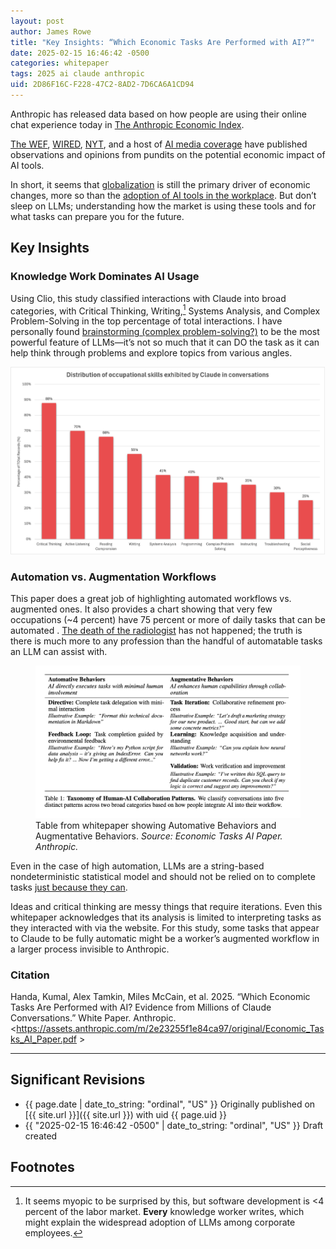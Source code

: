 ```yaml
---
layout: post
author: James Rowe
title: "Key Insights: “Which Economic Tasks Are Performed with AI?”"   
date: 2025-02-15 16:46:42 -0500
categories: whitepaper
tags: 2025 ai claude anthropic
uid: 2D86F16C-F228-47C2-8AD2-7D6CA6A1CD94
---
```

Anthropic has released data based on how people are using their online chat experience today in [The Anthropic Economic Index](https://www.anthropic.com/news/the-anthropic-economic-index).

[The WEF](https://www3.weforum.org/docs/WEF_Jobs_of_Tomorrow_Generative_AI_2023.pdf), [WIRED](https://www.wired.com/story/ai-impact-on-work-mary-daly-interview/), [NYT](https://www.nytimes.com/2023/06/10/business/ai-jobs-work.html), and a host of [AI media coverage](https://www.sciencedirect.com/science/article/abs/pii/S0736585320300927) have published observations and opinions from pundits on the potential economic impact of AI tools.

In short, it seems that [globalization](https://www.jstor.org/stable/2601301) is still the primary driver of economic changes, more so than the [adoption of AI tools in the workplace](https://www.mckinsey.com/capabilities/mckinsey-digital/our-insights/superagency-in-the-workplace-empowering-people-to-unlock-ais-full-potential-at-work). But don’t sleep on LLMs; understanding how the market is using these tools and for what tasks can prepare you for the future.

## Key Insights

### Knowledge Work Dominates AI Usage

Using Clio, this study classified interactions with Claude into broad categories, with Critical Thinking, Writing,[^writing] Systems Analysis, and Complex Problem-Solving in the top percentage of total interactions. I have personally found [brainstorming (complex problem-solving?)]( https://www.jsrowe.com/how-i-use-llm-ai-tools-everyday/index.html#using-generative-ai-to-brainstorm) to be   the most powerful feature of LLMs—it’s not so much that it can DO the task as it can help think through problems and explore topics from various angles.

<img src="/assets/posts-images/anthropic-claude-economic-chart-top-ten.png" alt="anthropic chart" class="center-img img-stylish"/>
   

### Automation vs. Augmentation Workflows

This paper does a great job of highlighting automated workflows vs. augmented ones. It also provides a chart showing that very few occupations (~4 percent) have 75 percent or more of daily tasks that can be automated . [The death of the radiologist](https://newrepublic.com/article/187203/ai-radiology-geoffrey-hinton-nobel-prediction) has not happened; the truth is there is much more to any profession than the handful of automatable tasks an LLM can assist with.
 
<figure>
    <img src="/assets/posts-images/2025-02-15-how-i-use-llm-ai-tools-everyday/anthropic-study.png" alt="automative behaviors vs. augmentative behaviors">
    <figcaption>
        Table from whitepaper showing Automative Behaviors and Augmentative Behaviors. <cite>Source: Economic Tasks AI Paper. Anthropic.</cite>
    </figcaption>
</figure>

Even in the case of high automation, LLMs are a string-based nondeterministic statistical model and should not be relied on to complete tasks [just because they can](https://samim.io/p/2022-01-24-a-computer-can-never-be-held-accountable-an-ibm-slid/). 
 
Ideas and critical thinking are messy things that require iterations. Even this whitepaper acknowledges that its analysis is limited to interpreting tasks as they interacted with  via the website. For this study, some tasks that appear to Claude to be fully automatic    might be a worker’s augmented workflow in a larger process invisible to Anthropic.

### Citation

Handa, Kumal, Alex Tamkin, Miles McCain, et al. 2025. “Which Economic Tasks Are Performed with AI? Evidence from Millions of Claude Conversations.” White Paper. Anthropic. <https://assets.anthropic.com/m/2e23255f1e84ca97/original/Economic_Tasks_AI_Paper.pdf >

---

## Significant Revisions

- {{ page.date | date_to_string: "ordinal", "US" }} Originally published on [{{ site.url }}]({{ site.url }}) with uid {{ page.uid }}
- {{ "2025-02-15 16:46:42 -0500" | date_to_string: "ordinal", "US" }} Draft created

## Footnotes

[^writing]: It seems myopic to be surprised by this, but software development is <4 percent of the labor market. **Every** knowledge worker writes, which might explain the widespread adoption of LLMs among corporate employees.  
